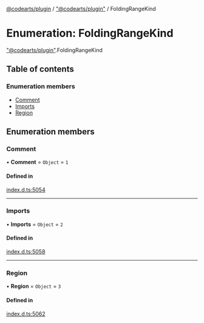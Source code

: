 [@codearts/plugin](../README.md) / ["@codearts/plugin"](../modules/_codearts_plugin_.md) / FoldingRangeKind

# Enumeration: FoldingRangeKind

["@codearts/plugin"](../modules/_codearts_plugin_.md).FoldingRangeKind

## Table of contents

### Enumeration members

- [Comment](codearts_plugin_.FoldingRangeKind.md#comment)
- [Imports](codearts_plugin_.FoldingRangeKind.md#imports)
- [Region](codearts_plugin_.FoldingRangeKind.md#region)

## Enumeration members

### Comment

• **Comment** = `Object` = `1`

#### Defined in

[index.d.ts:5054](https://github.com/huaweicloud/cloudide-plugin-api/blob/3b0eee8/index.d.ts#L5054)

___

### Imports

• **Imports** = `Object` = `2`

#### Defined in

[index.d.ts:5058](https://github.com/huaweicloud/cloudide-plugin-api/blob/3b0eee8/index.d.ts#L5058)

___

### Region

• **Region** = `Object` = `3`

#### Defined in

[index.d.ts:5062](https://github.com/huaweicloud/cloudide-plugin-api/blob/3b0eee8/index.d.ts#L5062)
